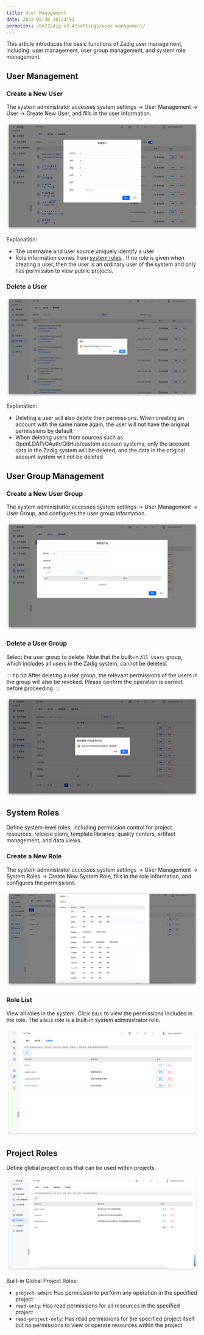 ```yaml
---
title: User Management
date: 2022-05-30 16:23:51
permalink: /en/Zadig v3.4/settings/user-management/
---
```


This article introduces the basic functions of Zadig user management, including: user management, user group management, and system role management.

## User Management

### Create a New User

The system administrator accesses system settings -> User Management -> User -> Create New User, and fills in the user information.

![create_user](../../../_images/create_user.png)

Explanation:
- The username and user source uniquely identify a user
- Role information comes from [system roles](#%E7%B3%BB%E7%BB%9F%E8%A7%92%E8%89%B2) . If no role is given when creating a user, then the user is an ordinary user of the system and only has permission to view public projects.

### Delete a User

![delete_user](../../../_images/delete_user_220.png)

Explanation:

- Deleting a user will also delete their permissions. When creating an account with the same name again, the user will not have the original permissions by default
- When deleting users from sources such as OpenLDAP/OAuth/GitHub/custom account systems, only the account data in the Zadig system will be deleted, and the data in the original account system will not be deleted

## User Group Management

### Create a New User Group

The system administrator accesses system settings -> User Management -> User Group, and configures the user group information.

![create_user_group](../../../_images/create_user_group.png)

### Delete a User Group

Select the user group to delete. Note that the built-in `All Users` group, which includes all users in the Zadig system, cannot be deleted.

::: tip tip
After deleting a user group, the relevant permissions of the users in the group will also be revoked. Please confirm the operation is correct before proceeding.
:::

![delete_user_group](../../../_images/delete_user_group_330.png)

## System Roles

Define system-level roles, including permission control for project resources, release plans, template libraries, quality centers, artifact management, and data views.

### Create a New Role

The system administrator accesses system settings -> User Management -> System Roles -> Create New System Role, fills in the role information, and configures the permissions.

![create_system_role](../../../_images/create_system_role_320.png)

### Role List

View all roles in the system. Click `Edit` to view the permissions included in the role. The `admin` role is a built-in system administrator role.

![system_role_list](../../../_images/system_role_list.png)

## Project Roles

Define global project roles that can be used within projects.

![global_project_role_list](../../../_images/global_project_role_list.png)

Built-in Global Project Roles:
- `project-admin`: Has permission to perform any operation in the specified project
- `read-only`: Has read permissions for all resources in the specified project
- `read-project-only`: Has read permissions for the specified project itself but no permissions to view or operate resources within the project